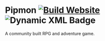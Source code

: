 # Pipmon [![Build Website](https://github.com/nicfv/pipmon/actions/workflows/pages.yml/badge.svg)](https://github.com/nicfv/pipmon/actions/workflows/pages.yml) ![Dynamic XML Badge](https://img.shields.io/badge/dynamic/xml?url=https%3A%2F%2Fpipmon.com%2Fversion&query=%2F&label=Version)


A community built RPG and adventure game.
